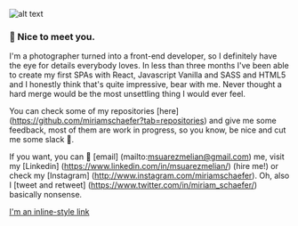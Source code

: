 ![alt text](
https://media.giphy.com/media/lReBPSbdv7F8VoJNxb/giphy.gif "Hey, it's Miriam")

### 👋  Nice to meet you.

I'm a photographer turned into a front-end developer, so I definitely have the eye for details everybody loves. In less than three months I've been able to create my first SPAs with React, Javascript Vanilla and SASS and HTML5 and I honestly think that's quite impressive, bear with me. Never thought a hard merge would be the most unsettling thing I would ever feel.

You can check some of my repositories [here] (https://github.com/miriamschaefer?tab=repositories) and give me some feedback, most of them are work in progress, so you know, be nice and cut me some slack 👀.

If you want, you can 💌 [email] (mailto:msuarezmelian@gmail.com) me, visit my [Linkedin] (https://www.linkedin.com/in/msuarezmelian/) (hire me!) or check my [Instagram] (http://www.instagram.com/miriamschaefer). Oh, also I [tweet and retweet] (https://www.twitter.com/in/miriam_schaefer/) basically nonsense.

[I'm an inline-style link](https://www.google.com)


<!--
**miriamschaefer/miriamschaefer** is a ✨ _special_ ✨ repository because its `README.md` (this file) appears on your GitHub profile.

Here are some ideas to get you started:

- 🔭 I’m currently working on ...
- 🌱 I’m currently learning ...
- 👯 I’m looking to collaborate on ...
- 🤔 I’m looking for help with ...
- 💬 Ask me about ...
- 📫 How to reach me: ...
- 😄 Pronouns: ...
- ⚡ Fun fact: ...
-->
